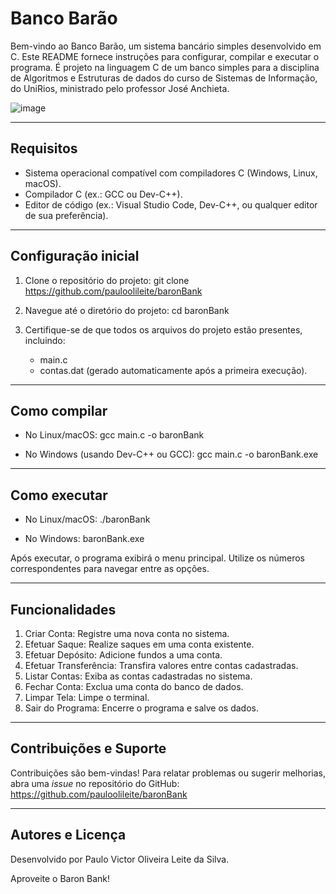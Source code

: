 Banco Barão
====================

Bem-vindo ao Banco Barão, um sistema bancário simples desenvolvido em C. Este README fornece instruções para configurar, compilar e executar o programa. É projeto na linguagem C de um banco simples para a disciplina de Algoritmos e Estruturas de dados do curso de Sistemas de Informação, do UniRios, ministrado pelo professor José Anchieta.


![image](https://github.com/user-attachments/assets/4f8624ab-f54a-44aa-8cd4-95adfe04eb20)


------------
Requisitos
------------
- Sistema operacional compatível com compiladores C (Windows, Linux, macOS).
- Compilador C (ex.: GCC ou Dev-C++).
- Editor de código (ex.: Visual Studio Code, Dev-C++, ou qualquer editor de sua preferência).

-------------------
Configuração inicial
-------------------
1. Clone o repositório do projeto:
   git clone https://github.com/pauloolileite/baronBank

2. Navegue até o diretório do projeto:
   cd baronBank

3. Certifique-se de que todos os arquivos do projeto estão presentes, incluindo:
   - main.c
   - contas.dat (gerado automaticamente após a primeira execução).

----------------
Como compilar
----------------
- No Linux/macOS:
  gcc main.c -o baronBank
  
- No Windows (usando Dev-C++ ou GCC):
  gcc main.c -o baronBank.exe

-----------------
Como executar
-----------------
- No Linux/macOS:
  ./baronBank

- No Windows:
  baronBank.exe

Após executar, o programa exibirá o menu principal. Utilize os números correspondentes para navegar entre as opções.

---------------
Funcionalidades
---------------
1. Criar Conta: Registre uma nova conta no sistema.
2. Efetuar Saque: Realize saques em uma conta existente.
3. Efetuar Depósito: Adicione fundos a uma conta.
4. Efetuar Transferência: Transfira valores entre contas cadastradas.
5. Listar Contas: Exiba as contas cadastradas no sistema.
6. Fechar Conta: Exclua uma conta do banco de dados.
7. Limpar Tela: Limpe o terminal.
8. Sair do Programa: Encerre o programa e salve os dados.

---------------------
Contribuições e Suporte
---------------------
Contribuições são bem-vindas! Para relatar problemas ou sugerir melhorias, abra uma *issue* no repositório do GitHub: 
https://github.com/pauloolileite/baronBank

-----------------------
Autores e Licença
-----------------------
Desenvolvido por Paulo Victor Oliveira Leite da Silva.

Aproveite o Baron Bank!
